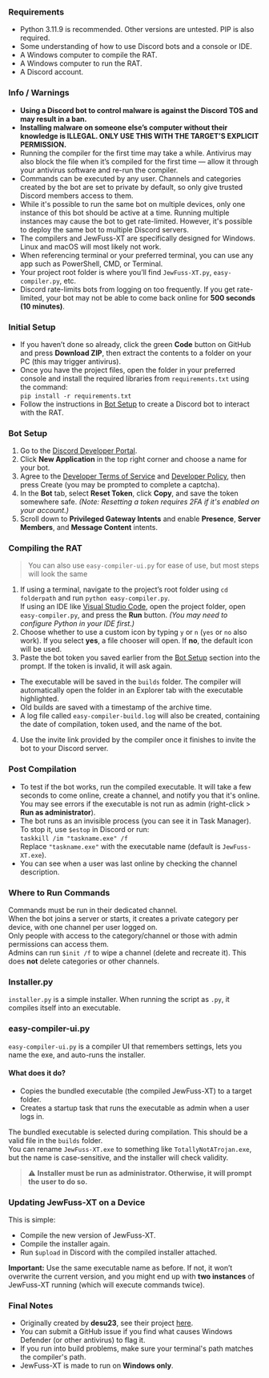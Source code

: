 ### Requirements
- Python 3.11.9 is recommended. Other versions are untested. PIP is also required.
- Some understanding of how to use Discord bots and a console or IDE.
- A Windows computer to compile the RAT.
- A Windows computer to run the RAT.
- A Discord account.

### Info / Warnings
- **Using a Discord bot to control malware is against the Discord TOS and may result in a ban.**
- **Installing malware on someone else’s computer without their knowledge is ILLEGAL. ONLY USE THIS WITH THE TARGET’S EXPLICIT PERMISSION.**
- Running the compiler for the first time may take a while. Antivirus may also block the file when it’s compiled for the first time — allow it through your antivirus software and re-run the compiler.
- Commands can be executed by any user. Channels and categories created by the bot are set to private by default, so only give trusted Discord members access to them.
- While it's possible to run the same bot on multiple devices, only one instance of this bot should be active at a time. Running multiple instances may cause the bot to get rate-limited. However, it's possible to deploy the same bot to multiple Discord servers.
- The compilers and JewFuss-XT are specifically designed for Windows. Linux and macOS will most likely not work.
- When referencing terminal or your preferred terminal, you can use any app such as PowerShell, CMD, or Terminal.
- Your project root folder is where you’ll find `JewFuss-XT.py`, `easy-compiler.py`, etc.
- Discord rate-limits bots from logging on too frequently. If you get rate-limited, your bot may not be able to come back online for **500 seconds (10 minutes)**.

### Initial Setup
- If you haven’t done so already, click the green **Code** button on GitHub and press **Download ZIP**, then extract the contents to a folder on your PC (this may trigger antivirus).
- Once you have the project files, open the folder in your preferred console and install the required libraries from `requirements.txt` using the command:  
  `pip install -r requirements.txt`
- Follow the instructions in [Bot Setup](#bot-setup) to create a Discord bot to interact with the RAT.

### Bot Setup
1. Go to the [Discord Developer Portal](https://discord.com/developers/applications/).
2. Click **New Application** in the top right corner and choose a name for your bot.
3. Agree to the [Developer Terms of Service](https://support-dev.discord.com/hc/en-us/articles/8562894815383-Discord-Developer-Terms-of-Service) and [Developer Policy](https://support-dev.discord.com/hc/en-us/articles/8563934450327-Discord-Developer-Policy), then press Create (you may be prompted to complete a captcha).
4. In the **Bot** tab, select **Reset Token**, click **Copy**, and save the token somewhere safe. *(Note: Resetting a token requires 2FA if it's enabled on your account.)*
5. Scroll down to **Privileged Gateway Intents** and enable **Presence**, **Server Members**, and **Message Content** intents.

### Compiling the RAT
> You can also use `easy-compiler-ui.py` for ease of use, but most steps will look the same
1. If using a terminal, navigate to the project’s root folder using `cd folderpath` and run `python easy-compiler.py`.  
   If using an IDE like [Visual Studio Code](https://code.visualstudio.com/), open the project folder, open `easy-compiler.py`, and press the **Run** button. *(You may need to configure Python in your IDE first.)*
2. Choose whether to use a custom icon by typing `y` or `n` (`yes` or `no` also work). If you select **yes**, a file chooser will open. If **no**, the default icon will be used.
3. Paste the bot token you saved earlier from the [Bot Setup](#bot-setup) section into the prompt. If the token is invalid, it will ask again.
- The executable will be saved in the `builds` folder. The compiler will automatically open the folder in an Explorer tab with the executable highlighted.
- Old builds are saved with a timestamp of the archive time.
- A log file called `easy-compiler-build.log` will also be created, containing the date of compilation, token used, and the name of the bot.
4. Use the invite link provided by the compiler once it finishes to invite the bot to your Discord server.

### Post Compilation
- To test if the bot works, run the compiled executable. It will take a few seconds to come online, create a channel, and notify you that it's online.  
  You may see errors if the executable is not run as admin (right-click > **Run as administrator**).
- The bot runs as an invisible process (you can see it in Task Manager).  
  To stop it, use `$estop` in Discord or run:  
  `taskkill /im "taskname.exe" /f`  
  Replace `"taskname.exe"` with the executable name (default is `JewFuss-XT.exe`).
- You can see when a user was last online by checking the channel description.

### Where to Run Commands
Commands must be run in their dedicated channel.  
When the bot joins a server or starts, it creates a private category per device, with one channel per user logged on.  
Only people with access to the category/channel or those with admin permissions can access them.  
Admins can run `$init /f` to wipe a channel (delete and recreate it). This does **not** delete categories or other channels.

### Installer.py
`installer.py` is a simple installer. When running the script as `.py`, it compiles itself into an executable.

### easy-compiler-ui.py
`easy-compiler-ui.py` is a compiler UI that remembers settings, lets you name the exe, and auto-runs the installer.

#### What does it do?
- Copies the bundled executable (the compiled JewFuss-XT) to a target folder.
- Creates a startup task that runs the executable as admin when a user logs in.

The bundled executable is selected during compilation. This should be a valid file in the `builds` folder.  
You can rename `JewFuss-XT.exe` to something like `TotallyNotATrojan.exe`, but the name is case-sensitive, and the installer will check validity.

> ⚠️ **Installer must be run as administrator. Otherwise, it will prompt the user to do so.**

### Updating JewFuss-XT on a Device
This is simple:
- Compile the new version of JewFuss-XT.
- Compile the installer again.
- Run `$upload` in Discord with the compiled installer attached.

**Important:** Use the same executable name as before. If not, it won’t overwrite the current version, and you might end up with **two instances** of JewFuss-XT running (which will execute commands twice).

### Final Notes
- Originally created by **desu23**, see their project [here](https://github.com/DeSu23/JewFuss-X).
- You can submit a GitHub issue if you find what causes Windows Defender (or other antivirus) to flag it.
- If you run into build problems, make sure your terminal's path matches the compiler's path.
- JewFuss-XT is made to run on **Windows only**.
